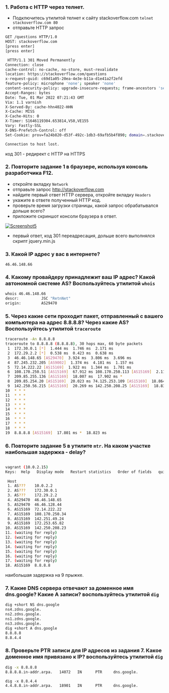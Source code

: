 ### 1. Работа c HTTP через телнет.
- Подключитесь утилитой телнет к сайту stackoverflow.com
`telnet stackoverflow.com 80`
- отправьте HTTP запрос
```bash
GET /questions HTTP/1.0
HOST: stackoverflow.com
[press enter]
[press enter]
```
```sh
 HTTP/1.1 301 Moved Permanently
Connection: close
cache-control: no-cache, no-store, must-revalidate
location: https://stackoverflow.com/questions
x-request-guid: c69d1a05-20ea-4e3e-b11a-d1e41a2f2efd
feature-policy: microphone 'none'; speaker 'none'
content-security-policy: upgrade-insecure-requests; frame-ancestors 'self' https://stackexchange.com
Accept-Ranges: bytes
Date: Tue, 01 Mar 2022 07:21:43 GMT
Via: 1.1 varnish
X-Served-By: cache-hhn4022-HHN
X-Cache: MISS
X-Cache-Hits: 0
X-Timer: S1646119304.653814,VS0,VE155
Vary: Fastly-SSL
X-DNS-Prefetch-Control: off
Set-Cookie: prov=fa24b820-d53f-492c-1db3-69afb5b4f890; domain=.stackoverflow.com; expires=Fri, 01-Jan-2055 00:00:00 GMT; path=/; HttpOnly

Connection to host lost.
```
код 301 - редирект с HTTP на HTTPS
### 2. Повторите задание 1 в браузере, используя консоль разработчика F12.
- откройте вкладку `Network`
- отправьте запрос http://stackoverflow.com
- найдите первый ответ HTTP сервера, откройте вкладку `Headers`
- укажите в ответе полученный HTTP код.
- проверьте время загрузки страницы, какой запрос обрабатывался дольше всего?
- приложите скриншот консоли браузера в ответ.



 <a href="https://ibb.co/mRM0Zbz"><img src="https://i.ibb.co/dfztCjK/Screenshot5.png" alt="Screenshot5" border="0"></a>
 + первый ответ, код 301 переадресация, дольше всего выполнялся скрипт jquery.min.js 
### 3. Какой IP адрес у вас в интернете?
`46.46.148.66`
### 4. Какому провайдеру принадлежит ваш IP адрес? Какой автономной системе AS? Воспользуйтесь утилитой `whois`
```sh
whois 46.46.148.66
descr:          JSC "RetnNet"
origin:         AS29470
```
### 5. Через какие сети проходит пакет, отправленный с вашего компьютера на адрес 8.8.8.8? Через какие AS? Воспользуйтесь утилитой `traceroute`
```sh
traceroute -An 8.8.8.8
traceroute to 8.8.8.8 (8.8.8.8), 30 hops max, 60 byte packets
 1  172.30.0.1 [*]  1.444 ms  1.746 ms  2.171 ms
 2  172.29.2.2 [*]  0.538 ms  0.423 ms  0.638 ms
 3  46.46.148.65 [AS29470]  3.924 ms  3.806 ms  3.696 ms
 4  87.245.232.205 [AS9002]  1.374 ms  4.181 ms  1.157 ms
 5  72.14.222.22 [AS15169]  1.922 ms  1.344 ms  1.701 ms
 6  108.170.250.51 [AS15169]  67.912 ms 108.170.250.113 [AS15169]  2.118 ms 108.170.250.66 [AS15169]  2.617 ms
 7  209.85.255.136 [AS15169]  18.007 ms  17.902 ms *
 8  209.85.254.20 [AS15169]  20.023 ms 74.125.253.109 [AS15169]  18.864 ms 216.239.57.222 [AS15169]  20.970 ms
 9  142.250.56.215 [AS15169]  20.269 ms 142.250.208.25 [AS15169]  18.834 ms 142.250.210.45 [AS15169]  18.848 ms
10  * * *
11  * * *
12  * * *
13  * * *
14  * * *
15  * * *
16  * * *
17  * * *
18  * * *
19  8.8.8.8 [AS15169]  17.801 ms *  18.823 ms

```
### 6. Повторите задание 5 в утилите `mtr`. На каком участке наибольшая задержка - delay?
```sh
                                                                       My traceroute  [v0.93]
vagrant (10.0.2.15)                                                                                                                         2022-03-01T12:36:47+0000
Keys:  Help   Display mode   Restart statistics   Order of fields   quit
                                                                                                                            Packets               Pings
 Host                                                                                                                     Loss%   Snt   Last   Avg  Best  Wrst StDev
 1. AS???    10.0.2.2                                                                                                      0.0%    26    5.0   3.0   0.6   5.0   1.1
 2. AS???    172.30.0.1                                                                                                    0.0%    26    2.9   4.2   1.8  14.1   2.4
 3. AS???    172.29.2.2                                                                                                    0.0%    26    2.3   3.2   1.1   5.9   1.2
 4. AS29470  46.46.148.65                                                                                                  0.0%    26    2.5   5.3   1.5  30.7   5.9
 5. AS29470  46.46.128.44                                                                                                  0.0%    26    3.1   6.9   1.9  33.6   6.6
 6. AS15169  72.14.222.22                                                                                                  0.0%    26    3.2   4.4   1.9   9.1   2.1
 7. AS15169  108.170.250.34                                                                                                0.0%    26    4.4   4.6   2.7  11.5   1.9
 8. AS15169  142.251.49.24                                                                                                 0.0%    25   16.9  18.9  16.8  23.1   1.7
 9. AS15169  172.253.65.82                                                                                                 0.0%    25   16.2  20.9  16.2  55.6   8.9
10. AS15169  142.250.208.23                                                                                                0.0%    25   18.3  19.1  17.2  22.4   1.3
11. (waiting for reply)
12. (waiting for reply)
13. (waiting for reply)
14. (waiting for reply)
15. (waiting for reply)
16. (waiting for reply)
17. (waiting for reply)
18. AS15169  8.8.8.8                                                                                                      95.8%    25   19.1  19.1  19.1  19.1   0.0
```
наибольшая задержка на 9 прыжке.
### 7. Какие DNS сервера отвечают за доменное имя dns.google? Какие A записи? воспользуйтесь утилитой `dig`
```sh
dig +short NS dns.google
ns4.zdns.google.
ns2.zdns.google.
ns1.zdns.google.
ns3.zdns.google.
dig +short A dns.google
8.8.8.8
8.8.4.4
```
### 8. Проверьте PTR записи для IP адресов из задания 7. Какое доменное имя привязано к IP? воспользуйтесь утилитой `dig`
```sh
dig -x 8.8.8.8
8.8.8.8.in-addr.arpa.   14072   IN      PTR     dns.google.
```
```ch
dig -x 8.8.4.4
4.4.8.8.in-addr.arpa.   18901   IN      PTR     dns.google.
```

